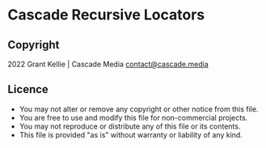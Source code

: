 # Cascade Recursive Locators
## Copyright
2022 Grant Kellie | Cascade Media <contact@cascade.media>

## Licence
- You may not alter or remove any copyright or other notice from this file.  
- You are free to use and modify this file for non-commercial projects.  
- You may not reproduce or distribute any of this file or its contents.  
- This file is provided "as is" without warranty or liability of any kind.  
